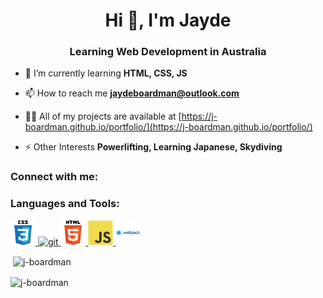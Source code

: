<h1 align="center">Hi 👋, I'm Jayde</h1>
<h3 align="center">Learning Web Development in Australia</h3>

- 🌱 I’m currently learning **HTML, CSS, JS**

- 📫 How to reach me **jaydeboardman@outlook.com**

- 👨‍💻 All of my projects are available at [https://j-boardman.github.io/portfolio/](https://j-boardman.github.io/portfolio/)

- ⚡ Other Interests **Powerlifting, Learning Japanese, Skydiving**

<h3 align="left">Connect with me:</h3>
<p align="left">
</p>

<h3 align="left">Languages and Tools:</h3>
<p align="left"> <a href="https://www.w3schools.com/css/" target="_blank" rel="noreferrer"> <img src="https://raw.githubusercontent.com/devicons/devicon/master/icons/css3/css3-original-wordmark.svg" alt="css3" width="40" height="40"/> </a> <a href="https://git-scm.com/" target="_blank" rel="noreferrer"> <img src="https://www.vectorlogo.zone/logos/git-scm/git-scm-icon.svg" alt="git" width="40" height="40"/> </a> <a href="https://www.w3.org/html/" target="_blank" rel="noreferrer"> <img src="https://raw.githubusercontent.com/devicons/devicon/master/icons/html5/html5-original-wordmark.svg" alt="html5" width="40" height="40"/> </a> <a href="https://developer.mozilla.org/en-US/docs/Web/JavaScript" target="_blank" rel="noreferrer"> <img src="https://raw.githubusercontent.com/devicons/devicon/master/icons/javascript/javascript-original.svg" alt="javascript" width="40" height="40"/> </a> <a href="https://webpack.js.org" target="_blank" rel="noreferrer"> <img src="https://raw.githubusercontent.com/devicons/devicon/d00d0969292a6569d45b06d3f350f463a0107b0d/icons/webpack/webpack-original-wordmark.svg" alt="webpack" width="40" height="40"/> </a> </p>

<p>&nbsp;<img align="center" src="https://github-readme-stats.vercel.app/api?username=j-boardman&show_icons=true&locale=en" alt="j-boardman" /></p>

<p><img align="center" src="https://github-readme-streak-stats.herokuapp.com/?user=j-boardman&" alt="j-boardman" /></p>

